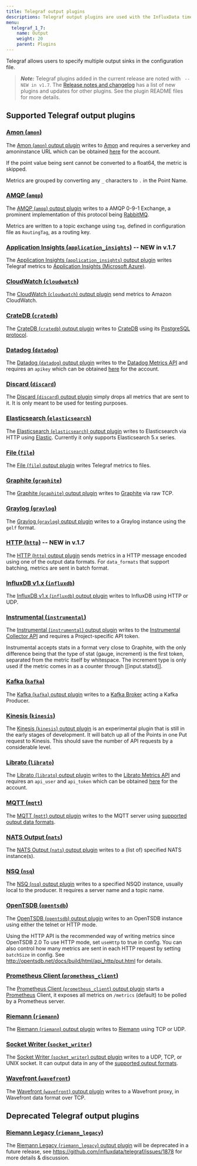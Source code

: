 ```yaml
---
title: Telegraf output plugins
descriptions: Telegraf output plugins are used with the InfluxData time series platform to transform, decorate, and filter metrics. Supported output plugins include Datadog, Elasticsearch, Graphite, InfluxDB, Kafka, MQTT, Prometheus Client, Riemann, and Wavefront.
menu:
  telegraf_1_7:
    name: Output
    weight: 20
    parent: Plugins
---
```


Telegraf allows users to specify multiple output sinks in the configuration file.

> ***Note:*** Telegraf plugins added in the current release are noted with ` -- NEW in v1.7`.
>The [Release notes and changelog](/telegraf/v1.7/about_the_project/release-notes-changelog) has a list of new plugins and updates for other plugins. See the plugin README files for more details.

## Supported Telegraf output plugins

### [Amon (`amon`)](https://github.com/influxdata/telegraf/tree/release-1.7/plugins/outputs/amon)

The [Amon (`amon`) output plugin](https://github.com/influxdata/telegraf/tree/release-1.7/plugins/outputs/amon) writes to [Amon](https://www.amon.cx) and requires a serverkey and amoninstance URL which can be obtained [here](https://www.amon.cx/docs/monitoring/) for the account.

If the point value being sent cannot be converted to a float64, the metric is skipped.

Metrics are grouped by converting any `_` characters to `.` in the Point Name.

### [AMQP (`amqp`)](https://github.com/influxdata/telegraf/tree/release-1.7/plugins/outputs/amqp)

The [AMQP (`amqp`) output plugin](https://github.com/influxdata/telegraf/tree/release-1.7/plugins/outputs/amqp) writes to a AMQP 0-9-1 Exchange, a prominent implementation of this protocol being [RabbitMQ](https://www.rabbitmq.com/).

Metrics are written to a topic exchange using `tag`, defined in configuration file as `RoutingTag`, as a routing key.

### [Application Insights (`application_insights`)](https://github.com/influxdata/telegraf/blob/release-1.7/plugins/outputs/application_insights) -- NEW in v.1.7

The [Application Insights (`application_insights`) output plugin](https://github.com/influxdata/telegraf/blob/release-1.7/plugins/outputs/application_insights) writes Telegraf metrics to [Application Insights (Microsoft Azure)](https://azure.microsoft.com/en-us/services/application-insights/).

### [CloudWatch (`cloudwatch`)](https://github.com/influxdata/telegraf/tree/release-1.7/plugins/outputs/cloudwatch)

The [CloudWatch (`cloudwatch`) output plugin](https://github.com/influxdata/telegraf/tree/release-1.7/plugins/outputs/cloudwatch) send metrics to Amazon CloudWatch.

### [CrateDB (`cratedb`)](https://github.com/influxdata/telegraf/tree/master/plugins/outputs/cratedb)

The [CrateDB (`cratedb`) output plugin](https://github.com/influxdata/telegraf/tree/master/plugins/outputs/cratedb) writes to [CrateDB](https://crate.io/) using its [PostgreSQL protocol](https://crate.io/docs/crate/reference/protocols/postgres.html).

### [Datadog (`datadog`)](https://github.com/influxdata/telegraf/tree/release-1.7/plugins/outputs/datadog)

The [Datadog (`datadog`) output plugin](https://github.com/influxdata/telegraf/tree/release-1.7/plugins/outputs/datadog) writes to the [Datadog Metrics API](http://docs.datadoghq.com/api/#metrics) and requires an `apikey` which can be obtained [here](https://app.datadoghq.com/account/settings#api) for the account.

### [Discard (`discard`)](https://github.com/influxdata/telegraf/tree/release-1.7/plugins/outputs/discard)

The [Discard (`discard`) output plugin](https://github.com/influxdata/telegraf/tree/release-1.7/plugins/outputs/discard) simply drops all metrics that are sent to it. It is only meant to be used for testing purposes.

### [Elasticsearch (`elasticsearch`)](https://github.com/influxdata/telegraf/tree/release-1.7/plugins/outputs/elasticsearch)

The [Elasticsearch (`elasticsearch`) output plugin](https://github.com/influxdata/telegraf/tree/release-1.7/plugins/outputs/elasticsearch) writes to Elasticsearch via HTTP using [Elastic](http://olivere.github.io/elastic/). Currently it only supports Elasticsearch 5.x series.

### [File (`file`)](https://github.com/influxdata/telegraf/tree/release-1.7/plugins/outputs/file)

The [File (`file`) output plugin](https://github.com/influxdata/telegraf/tree/release-1.7/plugins/outputs/file) writes Telegraf metrics to files.

### [Graphite (`graphite`)](https://github.com/influxdata/telegraf/tree/release-1.7/plugins/outputs/graphite)

The [Graphite (`graphite`) output plugin](https://github.com/influxdata/telegraf/tree/release-1.7/plugins/outputs/graphite) writes to [Graphite](http://graphite.readthedocs.org/en/latest/index.html) via raw TCP.

### [Graylog (`graylog`)](https://github.com/influxdata/telegraf/tree/release-1.7/plugins/outputs/graylog)

The  [Graylog (`graylog`) output plugin](https://github.com/influxdata/telegraf/tree/release-1.7/plugins/outputs/graylog) writes to a Graylog instance using the `gelf` format.

### [HTTP (`http`)](https://github.com/influxdata/telegraf/tree/master/plugins/outputs/http) -- NEW in v.1.7

The [HTTP (`http`) output plugin](https://github.com/influxdata/telegraf/tree/master/plugins/outputs/http) sends metrics in a HTTP message encoded using one of the output data formats. For `data_formats` that support batching, metrics are sent in batch format.

### [InfluxDB v1.x (`influxdb`)](https://github.com/influxdata/telegraf/tree/release-1.7/plugins/outputs/influxdb)

The [InfluxDB v1.x (`influxdb`) output plugin](https://github.com/influxdata/telegraf/tree/release-1.7/plugins/outputs/influxdb) writes to InfluxDB using HTTP or UDP.

### [Instrumental (`instrumental`)](https://github.com/influxdata/telegraf/tree/release-1.7/plugins/outputs/instrumental)

The [Instrumental (`instrumental`) output plugin](https://github.com/influxdata/telegraf/tree/release-1.7/plugins/outputs/instrumental) writes to the [Instrumental Collector API](https://instrumentalapp.com/docs/tcp-collector) and requires a Project-specific API token.

Instrumental accepts stats in a format very close to Graphite, with the only difference being that the type of stat (gauge, increment) is the first token, separated from the metric itself by whitespace. The increment type is only used if the metric comes in as a counter through [[input.statsd]].

### [Kafka (`kafka`)](https://github.com/influxdata/telegraf/tree/release-1.7/plugins/outputs/kafka)

The [Kafka (`kafka`) output plugin](https://github.com/influxdata/telegraf/tree/release-1.7/plugins/outputs/kafka) writes to a [Kafka Broker](http://kafka.apache.org/07/quickstart.html) acting a Kafka Producer.

### [Kinesis (`kinesis`)](https://github.com/influxdata/telegraf/tree/release-1.7/plugins/outputs/kinesis)

The [Kinesis (`kinesis`) output plugin](https://github.com/influxdata/telegraf/tree/release-1.7/plugins/outputs/kinesis) is an experimental plugin that is still in the early stages of development. It will batch up all of the Points in one Put request to Kinesis. This should save the number of API requests by a considerable level.

### [Librato (`librato`)](https://github.com/influxdata/telegraf/tree/release-1.7/plugins/outputs/librato)

The [Librato (`librato`) output plugin](https://github.com/influxdata/telegraf/tree/release-1.7/plugins/outputs/librato) writes to the [Librato Metrics API](http://dev.librato.com/v1/metrics#metrics) and requires an `api_user` and `api_token` which can be obtained [here](https://metrics.librato.com/account/api_tokens) for the account.

### [MQTT (`mqtt`)](https://github.com/influxdata/telegraf/tree/release-1.7/plugins/outputs/mqtt)

The [MQTT (`mqtt`) output plugin](https://github.com/influxdata/telegraf/tree/release-1.7/plugins/outputs/mqtt) writes to the MQTT server using [supported output data formats](https://github.com/influxdata/telegraf/blob/master/docs/DATA_FORMATS_OUTPUT.md).

### [NATS Output (`nats`)](https://github.com/influxdata/telegraf/tree/release-1.7/plugins/outputs/nats)

The [NATS Output (`nats`) output plugin](https://github.com/influxdata/telegraf/tree/release-1.7/plugins/outputs/nats) writes to a (list of) specified NATS instance(s).

### [NSQ (`nsq`)](https://github.com/influxdata/telegraf/tree/release-1.7/plugins/outputs/nsq)

  The [NSQ (`nsq`) output plugin](https://github.com/influxdata/telegraf/tree/release-1.7/plugins/outputs/nsq) writes to a specified NSQD instance, usually local to the producer. It requires a server name and a topic name.

  ### [OpenTSDB (`opentsdb`)](https://github.com/influxdata/telegraf/tree/release-1.7/plugins/outputs/opentsdb)

  The [OpenTSDB (`opentsdb`) output plugin](https://github.com/influxdata/telegraf/tree/release-1.7/plugins/outputs/opentsdb) writes to an OpenTSDB instance using either the telnet or HTTP mode.

Using the HTTP API is the recommended way of writing metrics since OpenTSDB 2.0 To use HTTP mode, set `useHttp` to true in config. You can also control how many metrics are sent in each HTTP request by setting `batchSize` in config. See http://opentsdb.net/docs/build/html/api_http/put.html for details.

### [Prometheus Client (`prometheus_client`)](https://github.com/influxdata/telegraf/tree/release-1.7/plugins/outputs/prometheus_client)

The [Prometheus Client (`prometheus_client`) output plugin](https://github.com/influxdata/telegraf/tree/release-1.7/plugins/outputs/prometheus_client) starts a [Prometheus](https://prometheus.io/) Client, it exposes all metrics on `/metrics` (default) to be polled by a Prometheus server.

### [Riemann (`riemann`)](https://github.com/influxdata/telegraf/tree/release-1.7/plugins/outputs/riemann)

The [Riemann (`riemann`) output plugin](https://github.com/influxdata/telegraf/tree/release-1.7/plugins/outputs/riemann) writes to [Riemann](http://riemann.io/) using TCP or UDP.

### [Socket Writer (`socket_writer`)](https://github.com/influxdata/telegraf/tree/release-1.7/plugins/outputs/socket_writer)

The [Socket Writer (`socket_writer`) output plugin](https://github.com/influxdata/telegraf/tree/release-1.7/plugins/outputs/socket_writer) writes to a UDP, TCP, or UNIX socket. It can output data in any of the [supported output formats](https://github.com/influxdata/telegraf/blob/master/docs/DATA_FORMATS_OUTPUT.md).

### [Wavefront (`wavefront`)](https://github.com/influxdata/telegraf/tree/release-1.7/plugins/outputs/wavefront/README.md)

The [Wavefront (`wavefront`) output plugin](https://github.com/influxdata/telegraf/tree/release-1.7/plugins/outputs/wavefront/README.md) writes to a Wavefront proxy, in Wavefront data format over TCP.

## Deprecated Telegraf output plugins

### [Riemann Legacy (`riemann_legacy`)](https://github.com/influxdata/telegraf/tree/release-1.7/plugins/outputs/riemann_legacy)

The [Riemann Legacy (`riemann_legacy`) output plugin](https://github.com/influxdata/telegraf/tree/release-1.7/plugins/outputs/riemann_legacy) will be deprecated in a future release, see https://github.com/influxdata/telegraf/issues/1878 for more details & discussion.
